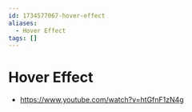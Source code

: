 ```yaml
---
id: 1734577067-hover-effect
aliases:
  - Hover Effect
tags: []
---
```


# Hover Effect

- https://www.youtube.com/watch?v=htGfnF1zN4g

